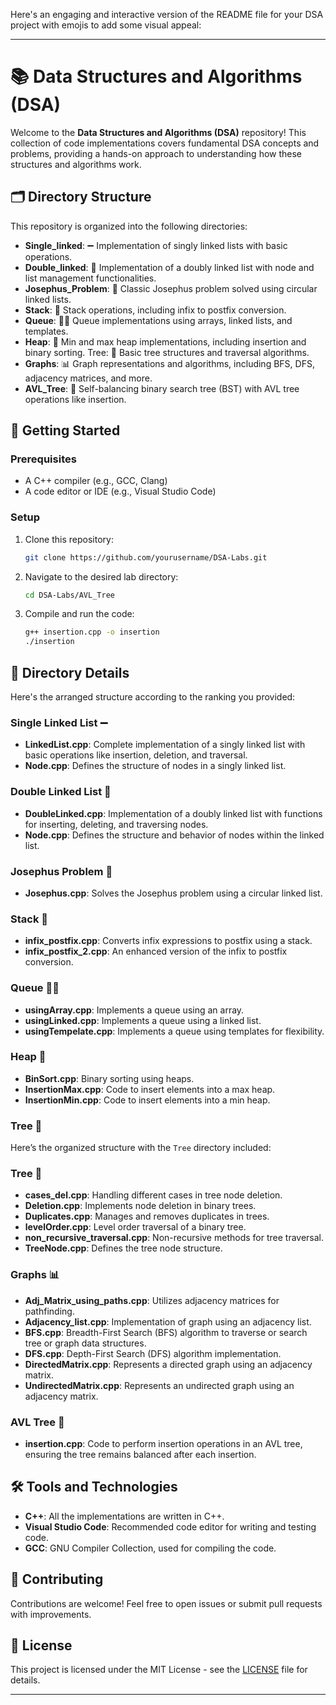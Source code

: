 Here's an engaging and interactive version of the README file for your DSA project with emojis to add some visual appeal:

---

# 📚 Data Structures and Algorithms (DSA)

Welcome to the **Data Structures and Algorithms (DSA)** repository! This collection of code implementations covers fundamental DSA concepts and problems, providing a hands-on approach to understanding how these structures and algorithms work.

## 🗂️ Directory Structure

This repository is organized into the following directories:

- **Single_linked**: ➖ Implementation of singly linked lists with basic operations.
- **Double_linked**: 🔄 Implementation of a doubly linked list with node and list management functionalities.
- **Josephus_Problem**: 🎯 Classic Josephus problem solved using circular linked lists.
- **Stack**: 🥞 Stack operations, including infix to postfix conversion.
- **Queue**: 🚶‍♂️ Queue implementations using arrays, linked lists, and templates.
- **Heap**: 🔢 Min and max heap implementations, including insertion and binary sorting.
Tree: 🌲 Basic tree structures and traversal algorithms.
- **Graphs**: 📊 Graph representations and algorithms, including BFS, DFS, adjacency matrices, and more.
- **AVL_Tree**: 🌳 Self-balancing binary search tree (BST) with AVL tree operations like insertion.


## 🚀 Getting Started

### Prerequisites

- A C++ compiler (e.g., GCC, Clang)
- A code editor or IDE (e.g., Visual Studio Code)

### Setup

1. Clone this repository:
   ```bash
   git clone https://github.com/yourusername/DSA-Labs.git
   ```
2. Navigate to the desired lab directory:
   ```bash
   cd DSA-Labs/AVL_Tree
   ```
3. Compile and run the code:
   ```bash
   g++ insertion.cpp -o insertion
   ./insertion
   ```

## 📁 Directory Details
Here's the arranged structure according to the ranking you provided:

### Single Linked List ➖
- **LinkedList.cpp**: Complete implementation of a singly linked list with basic operations like insertion, deletion, and traversal.
- **Node.cpp**: Defines the structure of nodes in a singly linked list.

### Double Linked List 🔄
- **DoubleLinked.cpp**: Implementation of a doubly linked list with functions for inserting, deleting, and traversing nodes.
- **Node.cpp**: Defines the structure and behavior of nodes within the linked list.

### Josephus Problem 🎯
- **Josephus.cpp**: Solves the Josephus problem using a circular linked list.

### Stack 🥞
- **infix_postfix.cpp**: Converts infix expressions to postfix using a stack.
- **infix_postfix_2.cpp**: An enhanced version of the infix to postfix conversion.

### Queue 🚶‍♂️
- **usingArray.cpp**: Implements a queue using an array.
- **usingLinked.cpp**: Implements a queue using a linked list.
- **usingTempelate.cpp**: Implements a queue using templates for flexibility.

### Heap 🔢
- **BinSort.cpp**: Binary sorting using heaps.
- **InsertionMax.cpp**: Code to insert elements into a max heap.
- **InsertionMin.cpp**: Code to insert elements into a min heap.

### Tree 🌲
Here’s the organized structure with the `Tree` directory included:

### Tree 🌲
- **cases_del.cpp**: Handling different cases in tree node deletion.
- **Deletion.cpp**: Implements node deletion in binary trees.
- **Duplicates.cpp**: Manages and removes duplicates in trees.
- **levelOrder.cpp**: Level order traversal of a binary tree.
- **non_recursive_traversal.cpp**: Non-recursive methods for tree traversal.
- **TreeNode.cpp**: Defines the tree node structure. 

### Graphs 📊
- **Adj_Matrix_using_paths.cpp**: Utilizes adjacency matrices for pathfinding.
- **Adjacency_list.cpp**: Implementation of graph using an adjacency list.
- **BFS.cpp**: Breadth-First Search (BFS) algorithm to traverse or search tree or graph data structures.
- **DFS.cpp**: Depth-First Search (DFS) algorithm implementation.
- **DirectedMatrix.cpp**: Represents a directed graph using an adjacency matrix.
- **UndirectedMatrix.cpp**: Represents an undirected graph using an adjacency matrix.

### AVL Tree 🌳
- **insertion.cpp**: Code to perform insertion operations in an AVL tree, ensuring the tree remains balanced after each insertion.

## 🛠️ Tools and Technologies

- **C++**: All the implementations are written in C++.
- **Visual Studio Code**: Recommended code editor for writing and testing code.
- **GCC**: GNU Compiler Collection, used for compiling the code.

## 🤝 Contributing

Contributions are welcome! Feel free to open issues or submit pull requests with improvements.

## 📄 License

This project is licensed under the MIT License - see the [LICENSE](LICENSE) file for details.

---
